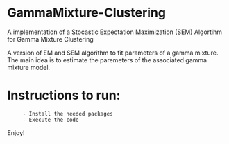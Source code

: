 # GammaMixture-Clustering
A implementation of a Stocastic Expectation Maximization (SEM) Algortihm for Gamma Mixture Clustering

A version of EM and SEM algorithm to fit parameters of a gamma mixture. The main idea is to estimate the paremeters of the associated gamma mixture model.

#       Instructions to run:
         - Install the needed packages
         - Execute the code
Enjoy!

